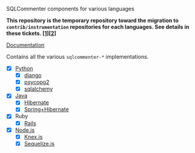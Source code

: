 SQLCommenter components for various languages

**This repository is the temporary repository toward the migration to `contrib/instrumentation` repositories for each languages. See details in these tickets. [[1](https://github.com/open-telemetry/community/issues/783)][[2](https://github.com/open-telemetry/opentelemetry-java-contrib/issues/205)]**

 [Documentation](https://google.github.io/sqlcommenter/)

 Contains all the various `sqlcommenter-*` implementations.

- [X] [Python](python/sqlcommenter-python/README.md)
  - [X] [django](python/sqlcommenter-python/README.md#django)
  - [X] [psycopg2](python/sqlcommenter-python/README.md#psycopg2)
  - [X] [sqlalchemy](python/sqlcommenter-python/README.md#sqlalchemy)
- [X] [Java](java/sqlcommenter-java/README.md)
  - [X] [Hibernate](java/sqlcommenter-java/README.md#hibernate)
  - [X] [Spring+Hibernate](java/sqlcommenter-java/README.md#spring-hibernate)
- [X] Ruby
  - [X] [Rails](ruby/sqlcommenter-ruby/sqlcommenter_rails/README.md)
- [X] [Node.js](nodejs/sqlcommenter-nodejs/README.md)
  - [X] [Knex.js](nodejs/sqlcommenter-nodejs/packages/sqlcommenter-knex/README.md)
  - [X] [Sequelize.js](nodejs/sqlcommenter-nodejs/packages/sqlcommenter-sequelize/README.md)
